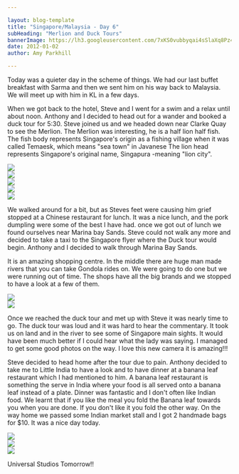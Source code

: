 ```yaml
---

layout: blog-template
title: "Singapore/Malaysia - Day 6"
subHeading: "Merlion and Duck Tours"
bannerImage: https://lh3.googleusercontent.com/7xKS0vubbyqai4sSlaXq8Pz4j1MS68ISDAxyk2-SHc8Ng6gACGMBUDdastHfHCOxNS-VdJWQjj5yLrxa5Zk4xbS7Ri8_RCeLGyKRNJZCUyX1Cpv2Ou93sg0-z1EX82httuGbdvSGtQ
date: 2012-01-02
author: Amy Parkhill

---
```


Today was a quieter day in the scheme of things. We had our last buffet breakfast with Sarma and then we sent him on his way back to Malaysia. We will meet up with him in KL in a few days.

When we got back to the hotel, Steve and I went for a swim and a relax until about noon. Anthony and I decided to head out for a wander and booked a duck tour for 5:30. Steve joined us and we headed down near Clarke Quay to see the Merlion. The Merlion was interesting, he is a half lion half fish. The fish body represents Singapore's origin as a fishing village when it was called Temaesk, which means "sea town" in Javanese The lion head represents Singapore's original name,  Singapura -meaning "lion city". 

<div class="center-image"><img src="https://lh3.googleusercontent.com/j2eQTou0YA2yTjJre7VDFfk7UjJnxezCryagbATIMF5cr3-ANrn7s7ziAHXhpKmeEnN12eOOt7LzwuPn3LeMh1fbFQSCs0yagnnqVGM5bj0aas5V2j3yprdk6tg67uWuOml3trjSjw" /></div>
<div class="center-image"><img src="https://lh3.googleusercontent.com/UD16slwv0zuL9bry6TGiE--V-B0foPYnT6P_HkEF5rgxJddRzo-xpqUaJua9VB1ncVyGz-Bkr_JbupIei8eqEQ8Lnt6xQoTKvoXoAGg2qsXn70mVi8b6YJkdo3uJotyvy52pcMgRiw" /></div>
<div class="center-image"><img src="https://lh3.googleusercontent.com/eU50FAPL-RzOFexoMilrGrmpLVgDOD9saQK7kadAoGakeXL0sm2KpKzibeFAHGAQEutyZUYwBGJuwFiezqfTl6FbiSQ10-oa2kBsp8VtRVfWfV5KYbTS7vr94sxpKvF7M85-GM9bRA" /></div>
<div class="center-image"><img src="https://lh3.googleusercontent.com/6NJ77i1G0HSzXqJggtf8f33dwcGEhUZXIYkAeExHGpWUc9fHWJcm3WuN3NdTw8Af6kgosjvr2aZcgLpFD0fDvZQS0jcsySyAmGKDZQu08lDfx2JhLOTYBuDHLNeXF20FSvgPGG4UUg" /></div>
<div class="center-image"><img src="https://lh3.googleusercontent.com/Vat9Rvm4W1NQaW9pF-hX0fp_WKEVyMNqBxdD0AjgLvs4F8ITNRhKtOx2yBzUGDRGJsx7XRfyByxx9NHBZtepr11xKGj--zDv40ZODW4zNsHm9Ig4ZHk6E5riJMaKvuWqsWGSmz9n7w" /></div>

We walked around for a bit, but as Steves feet were causing him grief stopped at a Chinese restaurant for lunch. It was a nice lunch, and the pork dumpling were some of the best I have had. once we got out of lunch we found ourselves near Marina bay Sands. Steve could not walk any more and decided to take a taxi to the Singapore flyer where the Duck tour would begin. Anthony and I decided to walk through Marina Bay Sands.

It is an amazing shopping centre. In the middle there are huge man made rivers that you can take Gondola rides on. We were going to do one but we were running out of time. The shops have all the big brands and we stopped to have a look at a few of them.

<div class="center-image"><img src="https://lh3.googleusercontent.com/7xKS0vubbyqai4sSlaXq8Pz4j1MS68ISDAxyk2-SHc8Ng6gACGMBUDdastHfHCOxNS-VdJWQjj5yLrxa5Zk4xbS7Ri8_RCeLGyKRNJZCUyX1Cpv2Ou93sg0-z1EX82httuGbdvSGtQ" /></div>
<div class="center-image"><img src="https://lh3.googleusercontent.com/QpQB0VHP5b27hAn9GKWX_ONUEvYOS35hXxwWny0PzH1Kdk9i65I0bOwoDANi9m0XIrBIdC2jKfRAMBmhdxSMRfOmAejXMil-BJYiXC5xRs0FO4ScYXGbx7l13kICWuBvqZ4rs9k4iQ" /></div>


Once we reached the duck tour and met up with Steve it was nearly time to go. The duck tour was loud and it was hard to hear the commentary. It took us on land and in the river to see some of Singapore main sights. It would have been much better if I could hear what the lady was saying. I managed to get some good photos on the way. I love this new camera it is amazing!!!

Steve decided to head home after the tour due to pain. Anthony decided to take me to Little India to have a look and to have dinner at a banana leaf restaurant which I had mentioned to him. A banana leaf restaurant is something the serve in India where your food is all served onto a banana leaf instead of a plate. Dinner was fantastic and I don't often like Indian food. We learnt that if you like the meal you fold the Banana leaf towards you when you are done. If you don't like it you fold the other way. On the way home we passed some Indian market stall and I got 2 handmade bags for $10. It was a nice day today. 

<div class="center-image"><img src="https://lh3.googleusercontent.com/FCnD7WAxV4TZESieza55Oy-9INzjf9_WVwbnp7NNTZQJrUJgpGRa__bYrCG4wThQDWiYgDKBd6sAfzhVLPfQ2wuGxmRJtXPkytgSKXC6AUU8lZV2vjDJVAh1DQl7nIp2trnnaQr4qw" /></div>
<div class="center-image"><img src="https://lh3.googleusercontent.com/kewLYbOCMM-N-atofqeoHtjQcKltwD-iio1EIMYnEhJ287lRP18XhOwEtlkdl30K2wjsz6QbOTSHMXSQ6ppKq0clUKO_nAn-gHHPZ4nTxE9Xt7rRl99myVc5WHVYpPm8PHUuR7KnnQ" /></div>
<div class="center-image"><img src="https://lh3.googleusercontent.com/Zu__eYFpOwXE_fpiCNAztDPnO5UL06u4wHv_CkdMC6n4twKfDfT3dgH0J1VfqiZFmlnpSJBWYJF_2iZHUFcvhGGMmLru9c4-FzhCR1ZL2XSzVVKhD_Yse2zkDE6fhoolIWZj07aEiw" /></div>

Universal Studios Tomorrow!!


